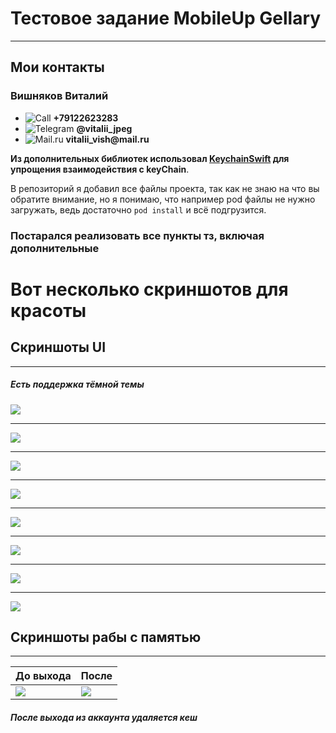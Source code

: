# Тестовое задание MobileUp Gellary
---
## Мои контакты
### __Вишняков Виталий__ 
- ![Call](https://img.shields.io/badge/-Phone-black?style=for-the-badge&logo=whatsapp) __+79122623283__
- ![Telegram](https://img.shields.io/badge/-Telegram-black?style=for-the-badge&logo=telegram) __@vitalii_jpeg__
- ![Mail.ru](https://img.shields.io/badge/-Mail-black??style=for-the-badge&logo=) __vitalii_vish@mail.ru__

**Из дополнительных  библиотек использовал [__KeychainSwift__](https://github.com/evgenyneu/keychain-swift) для упрощения взаимодействия с __keyChain__**.

В репозиторий я добавил все файлы проекта, так как не знаю на что вы обратите внимание, но я понимаю, что например pod файлы не нужно загружать, ведь достаточно `pod install` и всё подгрузится.
### Постарался реализовать все пункты тз, включая дополнительные  

# Вот несколько скриншотов для красоты

## Скриншоты UI
---
##### Есть поддержка тёмной темы

 ![](https://github.com/Vitalii-Vishnyakov/mobileUpTest/blob/main/screenShots/Simulator%20Screen%20Shot%20-%20iPhone%2012%20Pro%20Max%20-%202022-03-29%20at%2020.47.42.png?raw=true)
 
 ---
 
 ![](https://github.com/Vitalii-Vishnyakov/mobileUpTest/blob/main/screenShots/Simulator%20Screen%20Shot%20-%20iPhone%2013%20-%202022-03-29%20at%2019.52.25.png?raw=true) 
 
 ---
 
 ![](https://github.com/Vitalii-Vishnyakov/mobileUpTest/blob/main/screenShots/Simulator%20Screen%20Shot%20-%20iPhone%2013%20-%202022-03-29%20at%2019.53.51.png?raw=true)
 
 ---
 
 ![](https://github.com/Vitalii-Vishnyakov/mobileUpTest/blob/main/screenShots/Simulator%20Screen%20Shot%20-%20iPhone%2013%20-%202022-03-29%20at%2019.54.18.png?raw=true)
 
 ---
 
 ![](https://github.com/Vitalii-Vishnyakov/mobileUpTest/blob/main/screenShots/Simulator%20Screen%20Shot%20-%20iPhone%2013%20Pro%20Max%20-%202022-03-29%20at%2022.08.03.png?raw=true)
 
 ---
 
  ![](https://github.com/Vitalii-Vishnyakov/mobileUpTest/blob/main/screenShots/Simulator%20Screen%20Shot%20-%20iPhone%2013%20Pro%20Max%20-%202022-03-29%20at%2022.43.28.png?raw=true)
  
  ---
  
   ![](https://github.com/Vitalii-Vishnyakov/mobileUpTest/blob/main/screenShots/Simulator%20Screen%20Shot%20-%20iPhone%20SE%20(1st%20generation)%20-%202022-03-29%20at%2020.38.56.png?raw=true)
   
   ---
   
  ![](https://github.com/Vitalii-Vishnyakov/mobileUpTest/blob/main/screenShots/Simulator%20Screen%20Shot%20-%20iPhone%20SE%20(1st%20generation)%20-%202022-03-29%20at%2022.31.44.png?raw=true)


## Скриншоты рабы с памятью
---
| До выхода  | После | 
| :---    | :----    |
| ![](https://github.com/Vitalii-Vishnyakov/mobileUpTest/blob/main/screenShots/%D0%A1%D0%BD%D0%B8%D0%BC%D0%BE%D0%BA%20%D1%8D%D0%BA%D1%80%D0%B0%D0%BD%D0%B0%202022-03-30%20%D0%B2%2022.14.12.png?raw=true)     |   ![](https://github.com/Vitalii-Vishnyakov/mobileUpTest/blob/main/screenShots/%D0%A1%D0%BD%D0%B8%D0%BC%D0%BE%D0%BA%20%D1%8D%D0%BA%D1%80%D0%B0%D0%BD%D0%B0%202022-03-30%20%D0%B2%2022.15.02.png?raw=true)    |



##### После выхода из аккаунта удаляется кеш
